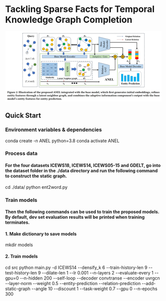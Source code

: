 # Tackling Sparse Facts for Temporal Knowledge Graph Completion

![Markdown Logo](https://github.com/xuanfeng666666/ANEL/blob/master/REGCN_ANEL/ANEL.png)

## Quick Start
### Environment variables & dependencies

conda create -n ANEL python=3.8
conda activate ANEL

### Process data

#### For the four datasets ICEWS18, ICEWS14, ICEWS05-15 and GDELT, go into the dataset folder in the ./data directory and run the following command to construct the static graph.

cd ./data/<dataset>
python ent2word.py

### Train models

#### Then the following commands can be used to train the proposed models. By default, dev set evaluation results will be printed when training terminates.

#### 1. Make dictionary to save models
mkdir models

#### 2. Train models
cd src
python main.py -d ICEWS14 --densify_k 6 --train-history-len 9 --test-history-len 9 --dilate-len 1 --lr 0.001 --n-layers 2 --evaluate-every 1 --gpu=0 --n-hidden 200 --self-loop --decoder convtranse --encoder uvrgcn --layer-norm --weight 0.5  --entity-prediction --relation-prediction --add-static-graph --angle 10 --discount 1 --task-weight 0.7 --gpu 0 --n-epochs 300
